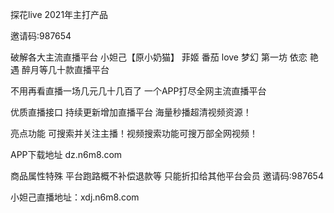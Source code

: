 探花live  2021年主打产品

邀请码:987654

破解各大主流直播平台 小妲己【原小奶猫】 菲姬 番茄 love 梦幻 第一坊 依恋 艳遇 醉月等几十款直播平台

不用再看直播一场几元几十几百了 一个APP打尽全网主流直播平台 

优质直播接口 持续更新增加直播平台 海量秒播超清视频资源！

亮点功能 可搜索并关注主播！视频搜索功能可搜万部全网视频！

APP下载地址 dz.n6m8.com


商品属性特殊 平台跑路概不补偿退款等 只能折扣给其他平台会员
邀请码:987654














小妲己直播地址：xdj.n6m8.com



